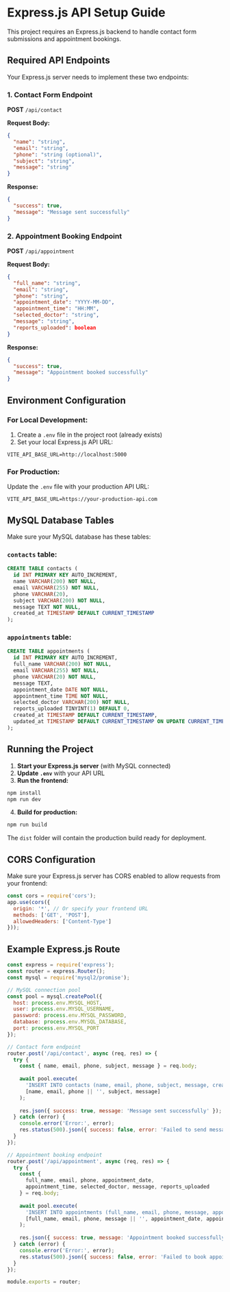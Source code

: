 # Express.js API Setup Guide

This project requires an Express.js backend to handle contact form submissions and appointment bookings.

## Required API Endpoints

Your Express.js server needs to implement these two endpoints:

### 1. Contact Form Endpoint
**POST** `/api/contact`

**Request Body:**
```json
{
  "name": "string",
  "email": "string",
  "phone": "string (optional)",
  "subject": "string",
  "message": "string"
}
```

**Response:**
```json
{
  "success": true,
  "message": "Message sent successfully"
}
```

### 2. Appointment Booking Endpoint
**POST** `/api/appointment`

**Request Body:**
```json
{
  "full_name": "string",
  "email": "string",
  "phone": "string",
  "appointment_date": "YYYY-MM-DD",
  "appointment_time": "HH:MM",
  "selected_doctor": "string",
  "message": "string",
  "reports_uploaded": boolean
}
```

**Response:**
```json
{
  "success": true,
  "message": "Appointment booked successfully"
}
```

## Environment Configuration

### For Local Development:
1. Create a `.env` file in the project root (already exists)
2. Set your local Express.js API URL:
```env
VITE_API_BASE_URL=http://localhost:5000
```

### For Production:
Update the `.env` file with your production API URL:
```env
VITE_API_BASE_URL=https://your-production-api.com
```

## MySQL Database Tables

Make sure your MySQL database has these tables:

### `contacts` table:
```sql
CREATE TABLE contacts (
  id INT PRIMARY KEY AUTO_INCREMENT,
  name VARCHAR(200) NOT NULL,
  email VARCHAR(255) NOT NULL,
  phone VARCHAR(20),
  subject VARCHAR(200) NOT NULL,
  message TEXT NOT NULL,
  created_at TIMESTAMP DEFAULT CURRENT_TIMESTAMP
);
```

### `appointments` table:
```sql
CREATE TABLE appointments (
  id INT PRIMARY KEY AUTO_INCREMENT,
  full_name VARCHAR(200) NOT NULL,
  email VARCHAR(255) NOT NULL,
  phone VARCHAR(20) NOT NULL,
  message TEXT,
  appointment_date DATE NOT NULL,
  appointment_time TIME NOT NULL,
  selected_doctor VARCHAR(200) NOT NULL,
  reports_uploaded TINYINT(1) DEFAULT 0,
  created_at TIMESTAMP DEFAULT CURRENT_TIMESTAMP,
  updated_at TIMESTAMP DEFAULT CURRENT_TIMESTAMP ON UPDATE CURRENT_TIMESTAMP
);
```

## Running the Project

1. **Start your Express.js server** (with MySQL connected)
2. **Update `.env`** with your API URL
3. **Run the frontend:**
```bash
npm install
npm run dev
```

4. **Build for production:**
```bash
npm run build
```

The `dist` folder will contain the production build ready for deployment.

## CORS Configuration

Make sure your Express.js server has CORS enabled to allow requests from your frontend:

```javascript
const cors = require('cors');
app.use(cors({
  origin: '*', // Or specify your frontend URL
  methods: ['GET', 'POST'],
  allowedHeaders: ['Content-Type']
}));
```

## Example Express.js Route

```javascript
const express = require('express');
const router = express.Router();
const mysql = require('mysql2/promise');

// MySQL connection pool
const pool = mysql.createPool({
  host: process.env.MYSQL_HOST,
  user: process.env.MYSQL_USERNAME,
  password: process.env.MYSQL_PASSWORD,
  database: process.env.MYSQL_DATABASE,
  port: process.env.MYSQL_PORT
});

// Contact form endpoint
router.post('/api/contact', async (req, res) => {
  try {
    const { name, email, phone, subject, message } = req.body;
    
    await pool.execute(
      'INSERT INTO contacts (name, email, phone, subject, message, created_at) VALUES (?, ?, ?, ?, ?, NOW())',
      [name, email, phone || '', subject, message]
    );
    
    res.json({ success: true, message: 'Message sent successfully' });
  } catch (error) {
    console.error('Error:', error);
    res.status(500).json({ success: false, error: 'Failed to send message' });
  }
});

// Appointment booking endpoint
router.post('/api/appointment', async (req, res) => {
  try {
    const {
      full_name, email, phone, appointment_date,
      appointment_time, selected_doctor, message, reports_uploaded
    } = req.body;
    
    await pool.execute(
      'INSERT INTO appointments (full_name, email, phone, message, appointment_date, appointment_time, selected_doctor, reports_uploaded, created_at, updated_at) VALUES (?, ?, ?, ?, ?, ?, ?, ?, NOW(), NOW())',
      [full_name, email, phone, message || '', appointment_date, appointment_time, selected_doctor, reports_uploaded ? 1 : 0]
    );
    
    res.json({ success: true, message: 'Appointment booked successfully' });
  } catch (error) {
    console.error('Error:', error);
    res.status(500).json({ success: false, error: 'Failed to book appointment' });
  }
});

module.exports = router;
```
